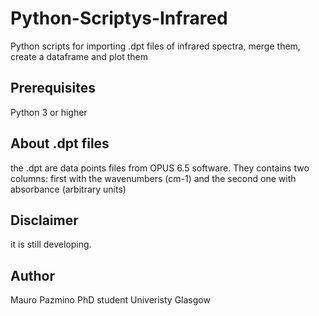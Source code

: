 # Python-Scriptys-Infrared
Python scripts for importing .dpt files of infrared spectra, merge them, create a dataframe and plot them

## Prerequisites
Python 3 or higher

## About .dpt files
the .dpt are data points files from OPUS 6.5 software. They contains two columns: first with the wavenumbers (cm-1) and the second one with absorbance (arbitrary units)

## Disclaimer
it is still developing.

## Author
Mauro Pazmino
PhD student
Univeristy Glasgow
